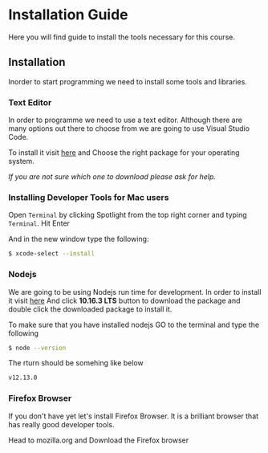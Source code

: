 # Installation Guide

Here you will find guide to install the tools necessary for this course.

## Installation

Inorder to start programming we need to install some tools and libraries.

### Text Editor

In order to programme we need to use a text editor. Although there are many options out there to choose from we are going to use Visual Studio Code.

To install it visit [here](https://code.visualstudio.com/Download) and Choose the right package for your operating system.

_If you are not sure which one to download please ask for help._

### Installing Developer Tools for Mac users

Open `Terminal` by clicking Spotlight from the top right corner and typing `Terminal`.
Hit Enter

And in the new window type the following:

```sh
$ xcode-select --install
```

### Nodejs

We are going to be using Nodejs run time for development.
In order to install it visit [here](https://nodejs.org/en/) And click __10.16.3 LTS__ button to download the package and double click the downloaded package to install it.

To make sure that you have installed nodejs GO to the terminal and type the following

```sh
$ node --version
```

The rturn should be somehing like below

```sh
v12.13.0
```

### Firefox Browser

If you don't have yet let's install Firefox Browser. It is a brilliant browser that has really good developer tools.

Head to mozilla.org and Download the Firefox browser

